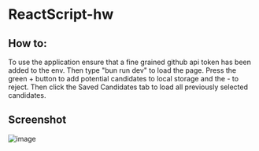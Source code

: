 # ReactScript-hw

## How to:
To use the application ensure that a fine grained github api token has been added to the env. Then type "bun run dev" to load the page. Press the green + button to add potential candidates to local storage and the - to reject. Then click the Saved Candidates tab to load all previously selected candidates.

## Screenshot
![image](https://github.com/user-attachments/assets/e182f4fd-80bd-4ff9-8c7e-543b8b0a6341)
